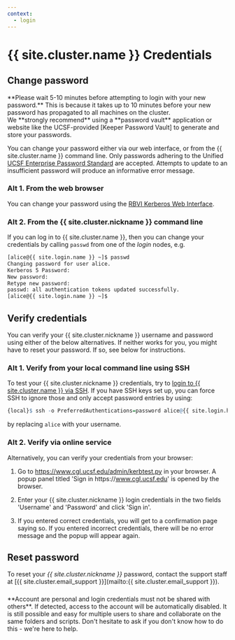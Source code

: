 ```yaml
---
context:
  - login
---
```



<!-- markdownlint-disable-file MD034 -->

# {{ site.cluster.name }} Credentials

## Change password

<div class="alert alert-warning" role="alert" markdown="1">
**Please wait 5-10 minutes before attempting to login with your new password.**  This is because it takes up to 10 minutes before your new password has propagated to all machines on the cluster.
</div>

<div class="alert alert-info" role="alert" markdown="1">
We **strongly recommend** using a **password vault** application or website like the UCSF-provided [Keeper Password Vault] to generate and store your passwords.
</div>


You can change your password either via our web interface, or from the {{ site.cluster.name }} command line.  Only passwords adhering to the Unified [UCSF Enterprise Password Standard] are accepted.  Attempts to update to an insufficient password will produce an informative error message.



### Alt 1. From the web browser

You can change your password using the [RBVI Kerberos Web Interface].


### Alt 2. From the {{ site.cluster.nickname }} command line

If you can log in to {{ site.cluster.name }}, then you can change your credentials by calling `passwd` from one of the _login_ nodes, e.g.

```sh
[alice@{{ site.login.name }} ~]$ passwd
Changing password for user alice.
Kerberos 5 Password: 
New password: 
Retype new password: 
passwd: all authentication tokens updated successfully.
[alice@{{ site.login.name }} ~]$ 
```


## Verify credentials

You can verify your {{ site.cluster.nickname }} username and password using either of the below alternatives.  If neither works for you, you might have to reset your password.  If so, see below for instructions.


### Alt 1. Verify from your local command line using SSH

To test your {{ site.cluster.nickname }} credentials, try to [login to {{ site.cluster.name }} via SSH](/hpc/get-started/access-cluster.html).  If you have SSH keys set up, you can force SSH to ignore those and only accept password entries by using:

```r
{local}$ ssh -o PreferredAuthentications=password alice@{{ site.login.hostname }}
```

by replacing `alice` with your username.



### Alt 2. Verify via online service

Alternatively, you can verify your credentials from your browser:

1. Go to <https://www.cgl.ucsf.edu/admin/kerbtest.py> in your browser.  A popup panel titled 'Sign in https<span>://www.cgl.ucsf.edu</span>' is opened by the browser.

2. Enter your {{ site.cluster.nickname }} login credentials in the two fields 'Username' and 'Password' and click 'Sign in'.

3. If you entered correct credentials, you will get to a confirmation page saying so.  If you entered incorrect credentials, there will be no error message and the popup will appear again.


## Reset password

To reset your _{{ site.cluster.nickname }}_ password, contact the support staff at [{{ site.cluster.email_support }}](mailto:{{ site.cluster.email_support }}).

<div class="alert alert-danger" role="alert" style="margin-top: 3ex" markdown="1">
**Account are personal and login credentials must not be shared with others**. If detected, access to the account will be automatically disabled.  It is still possible and easy for multiple users to share and collaborate on the same folders and scripts.  Don't hesitate to ask if you don't know how to do this - we're here to help.
</div>

[Keeper Password Vault]: https://it.ucsf.edu/service/keeper-password-vault
[RBVI Kerberos web interface]: https://www.cgl.ucsf.edu/admin/chpass.py
[UCSF Enterprise Password Standard]: https://wiki.library.ucsf.edu/pages/viewpage.action?spaceKey=ITSI&title=Unified+UCSF+Enterprise+Password+Standard
